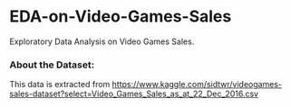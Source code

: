 # EDA-on-Video-Games-Sales
Exploratory Data Analysis on Video Games Sales.


### About the Dataset:
This data is extracted from https://www.kaggle.com/sidtwr/videogames-sales-dataset?select=Video_Games_Sales_as_at_22_Dec_2016.csv

